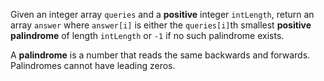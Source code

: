 Given an integer array `queries` and a **positive** integer `intLength`, return an array `answer` where `answer[i]` is either the `queries[i]`th smallest **positive palindrome** of length `intLength` or `-1` if no such palindrome exists.

A **palindrome** is a number that reads the same backwards and forwards. Palindromes cannot have leading zeros.